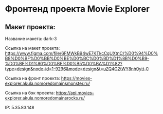 # Фронтенд проекта Movie Explorer

## Макет проекта:
Название макета: dark-3 

Ссылка на макет проекта: https://www.figma.com/file/6FMWkB94wE7KTkcCgUXtnC/%D0%94%D0%B8%D0%BF%D0%BB%D0%BE%D0%BC%D0%BD%D1%8B%D0%B9-%D0%BF%D1%80%D0%BE%D0%B5%D0%BA%D1%82?type=design&node-id=1-9296&mode=design&t=uZQ4G2tWY8nh0ytt-0

Ссылка на фронт проекта: https://movies-explorer.akula.nomoredomainsmonster.ru/

Ссылка на бэк проекта: https://api.movies-explorer.akula.nomoredomainsrocks.ru/

IP: 5.35.83.148

